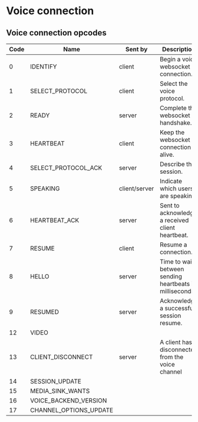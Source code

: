 # Voice connection

## Voice connection opcodes

| Code | Name                   | Sent by       | Description                                              |
|------|------------------------|---------------|----------------------------------------------------------|
| 0    | IDENTIFY               | client        | Begin a voice websocket connection.                      |
| 1    | SELECT_PROTOCOL        | client        | Select the voice protocol.                               |
| 2    | READY                  | server        | Complete the websocket handshake.                        |
| 3    | HEARTBEAT              | client        | Keep the websocket connection alive.                     |
| 4    | SELECT_PROTOCOL_ACK    | server        | Describe the session.                                    |
| 5    | SPEAKING               | client/server | Indicate which users are speaking.                       |
| 6    | HEARTBEAT_ACK          | server        | Sent to acknowledge a received client heartbeat.         |
| 7    | RESUME                 | client        | Resume a connection.                                     |
| 8    | HELLO                  | server        | Time to wait between sending heartbeats in milliseconds. |
| 9    | RESUMED                | server        | Acknowledge a successful session resume.                 |
| 12   | VIDEO                  |               |                                                          |
| 13   | CLIENT_DISCONNECT      | server        | A client has disconnected from the voice channel         |
| 14   | SESSION_UPDATE         |               |                                                          |
| 15   | MEDIA_SINK_WANTS       |               |                                                          |
| 16   | VOICE_BACKEND_VERSION  |               |                                                          |
| 17   | CHANNEL_OPTIONS_UPDATE |               |                                                          |
